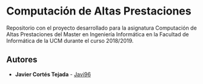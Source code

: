 # Computación de Altas Prestaciones
Repositorio con el proyecto desarrollado para la asignatura Computación de Altas Prestaciones del Master en Ingeniería Informática en la Facultad de Informática de la UCM durante el curso 2018/2019.

## Autores
* **Javier Cortés Tejada** - [Javi96](https://github.com/Javi96)
